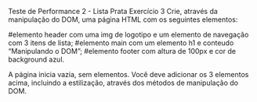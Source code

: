 Teste de Performance 2 - Lista Prata
Exercício 3
Crie, através da manipulação do DOM, uma página HTML com os seguintes elementos:

#elemento header com uma img de logotipo e um elemento de navegação com 3 itens de lista; #elemento main com um elemento h1 e conteudo “Manipulando o DOM”; #elemento footer com altura de 100px e cor de background azul.

A página inicia vazia, sem elementos. Você deve adicionar os 3 elementos acima, incluindo a estilização, através dos métodos de manipulação do DOM.
